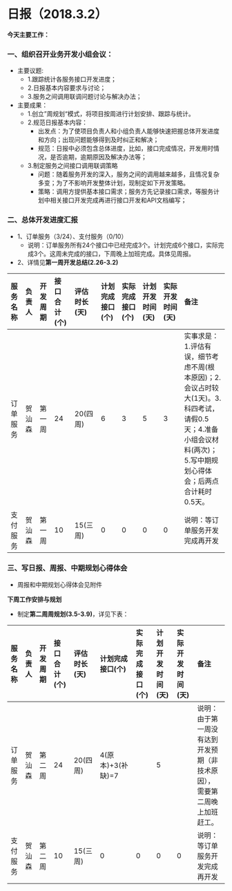 # 日报（2018.3.2）

**今天主要工作：**

### 一、组织召开业务开发小组会议：

* 主要议题:
	* 1.跟踪统计各服务接口开发进度；
	* 2.日报基本内容要求与讨论；
	* 3.服务之间调用联调问题讨论与解决办法；
* 主要成果：
	* 1.创立”周规划“模式，将项目按周进行计划安排、跟踪与统计。
	* 2.规范日报基本内容：
		* 出发点：为了使项目负责人和小组负责人能够快速把握总体开发进度和方向；出现问题能够得到及时纠正和解决；
		* 规范：日报中必须包含总体进度，比如，接口完成情况，开发用时情况，是否逾期，逾期原因及解决办法等；
	* 3.制定服务之间接口调用联调策略
		* 问题：随着服务开发的深入，服务之间的调用越来越多，且情况复杂多变；为了不影响开发整体计划，现制定如下开发策略。
		* 策略：调用方提供基本接口需求；服务方先记录接口需求，等服务计划中相关接口开发完成再进行接口开发和API文档编写；

### 二、总体开发进度汇报

* 1、订单服务（3/24）、支付服务（0/10）
	* 说明：订单服务所有24个接口中已经完成3个。计划完成6个接口，实际完成3个。这周未完成的接口，下周晚上加班完成。具体见周报。
* 2、详情见**第一周开发总结(2.26-3.2)**

|服务名称|负责人|开发周期|接口合计(个)|评估时长(天)|计划完成接口(个)|实际完成接口(个)|计划开发时间(天)|实际开发时间(天)|备注|
|:------|:------|:------|:------|:------|:------|:------|:------|:------|:------|
|订单服务|贺汕森|第一周|24|20(四周)|6|3|5|3|实事求是：1.评估有误，细节考虑不周(根本原因)；2.会议占时较大(1天)。3.科四考试，请假0.5天；4.准备小组会议材料(两次)；5.写中期规划心得体会；后两点合计耗时0.5天。|
|支付服务|贺汕森|第一周|10|15(三周)|0|0|0|0|说明：等订单服务开发完成再开发|

### 三、写日报、周报、中期规划心得体会

* 周报和中期规划心得体会见附件

**下周工作安排与规划**

* 制定**第二周周规划(3.5-3.9)**，详见下表：

|服务名称|负责人|开发周期|接口合计(个)|评估时长(天)|计划完成接口(个)|实际完成接口(个)|计划开发时间(天)|实际开发时间(天)|备注|
|:------|:------|:------|:------|:------|:------|:------|:------|:------|:------|
|订单服务|贺汕森|第二周|24|20(四周)|4(原本)+3(补缺)=7| |5| |说明：由于第一周没有达到开发预期（非技术原因），需要第二周晚上加班赶工。|
|支付服务|贺汕森|第二周|10|15(三周)|0|0|0|0|说明：等订单服务开发完成再开发|




